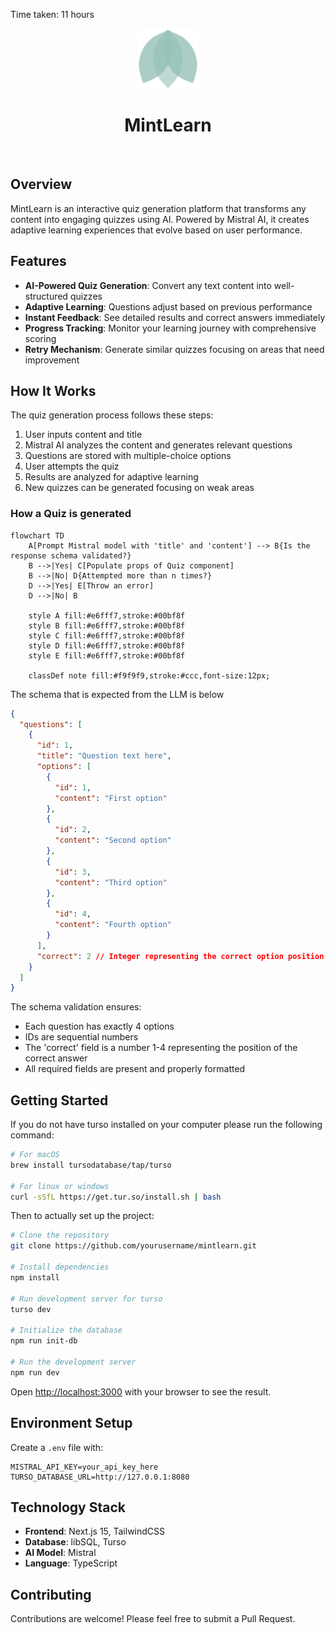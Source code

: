 Time taken: 11 hours

<div align="center">
  <img src="public/mintlearn-logo.svg" height="96">
  <h1 align="center">MintLearn</h1>
</div>

<br/>

## Overview

MintLearn is an interactive quiz generation platform that transforms any content into engaging quizzes using AI. Powered by Mistral AI, it creates adaptive learning experiences that evolve based on user performance.

## Features

- **AI-Powered Quiz Generation**: Convert any text content into well-structured quizzes
- **Adaptive Learning**: Questions adjust based on previous performance
- **Instant Feedback**: See detailed results and correct answers immediately
- **Progress Tracking**: Monitor your learning journey with comprehensive scoring
- **Retry Mechanism**: Generate similar quizzes focusing on areas that need improvement

## How It Works

The quiz generation process follows these steps:

1. User inputs content and title
2. Mistral AI analyzes the content and generates relevant questions
3. Questions are stored with multiple-choice options
4. User attempts the quiz
5. Results are analyzed for adaptive learning
6. New quizzes can be generated focusing on weak areas

### How a Quiz is generated

```mermaid
flowchart TD
    A[Prompt Mistral model with 'title' and 'content'] --> B{Is the response schema validated?}
    B -->|Yes| C[Populate props of Quiz component]
    B -->|No| D{Attempted more than n times?}
    D -->|Yes| E[Throw an error]
    D -->|No| B

    style A fill:#e6fff7,stroke:#00bf8f
    style B fill:#e6fff7,stroke:#00bf8f
    style C fill:#e6fff7,stroke:#00bf8f
    style D fill:#e6fff7,stroke:#00bf8f
    style E fill:#e6fff7,stroke:#00bf8f

    classDef note fill:#f9f9f9,stroke:#ccc,font-size:12px;
```

The schema that is expected from the LLM is below

```json
{
  "questions": [
    {
      "id": 1,
      "title": "Question text here",
      "options": [
        {
          "id": 1,
          "content": "First option"
        },
        {
          "id": 2,
          "content": "Second option"
        },
        {
          "id": 3,
          "content": "Third option"
        },
        {
          "id": 4,
          "content": "Fourth option"
        }
      ],
      "correct": 2 // Integer representing the correct option position (1-4)
    }
  ]
}
```

The schema validation ensures:

- Each question has exactly 4 options
- IDs are sequential numbers
- The 'correct' field is a number 1-4 representing the position of the correct answer
- All required fields are present and properly formatted

## Getting Started

If you do not have turso installed on your computer please run the following command:

```bash
# For macOS
brew install tursodatabase/tap/turso

# For linux or windows
curl -sSfL https://get.tur.so/install.sh | bash
```

Then to actually set up the project:

```bash
# Clone the repository
git clone https://github.com/yourusername/mintlearn.git

# Install dependencies
npm install

# Run development server for turso
turso dev

# Initialize the database
npm run init-db

# Run the development server
npm run dev
```

Open [http://localhost:3000](http://localhost:3000) with your browser to see the result.

## Environment Setup

Create a `.env` file with:

```env
MISTRAL_API_KEY=your_api_key_here
TURSO_DATABASE_URL=http://127.0.0.1:8080
```

## Technology Stack

- **Frontend**: Next.js 15, TailwindCSS
- **Database**: libSQL, Turso
- **AI Model**: Mistral
- **Language**: TypeScript

## Contributing

Contributions are welcome! Please feel free to submit a Pull Request.
